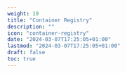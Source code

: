 ```yaml
---
weight: 19
title: "Container Registry"
description: ""
icon: "container-registry"
date: "2024-03-07T17:25:05+01:00"
lastmod: "2024-03-07T17:25:05+01:00"
draft: false
toc: true
---
```


